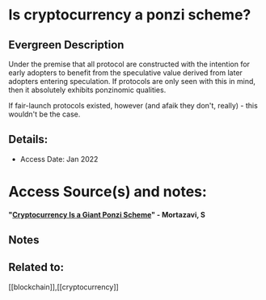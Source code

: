 # Is cryptocurrency a ponzi scheme?
## Evergreen Description
Under the premise that all protocol are constructed with the intention for early adopters to benefit from the speculative value derived from later adopters entering speculation. If protocols are only seen with this in mind, then it absolutely exhibits ponzinomic qualities.

If fair-launch protocols existed, however (and afaik they don't, really) - this wouldn't be the case.
## Details:
- Access Date: Jan 2022
# Access Source(s) and notes:
#### "[Cryptocurrency Is a Giant Ponzi Scheme](https://jacobinmag.com/2022/01/cryptocurrency-scam-blockchain-bitcoin-economy-decentralization)" - Mortazavi, S

## Notes

## Related to: 
[[blockchain]],[[cryptocurrency]]